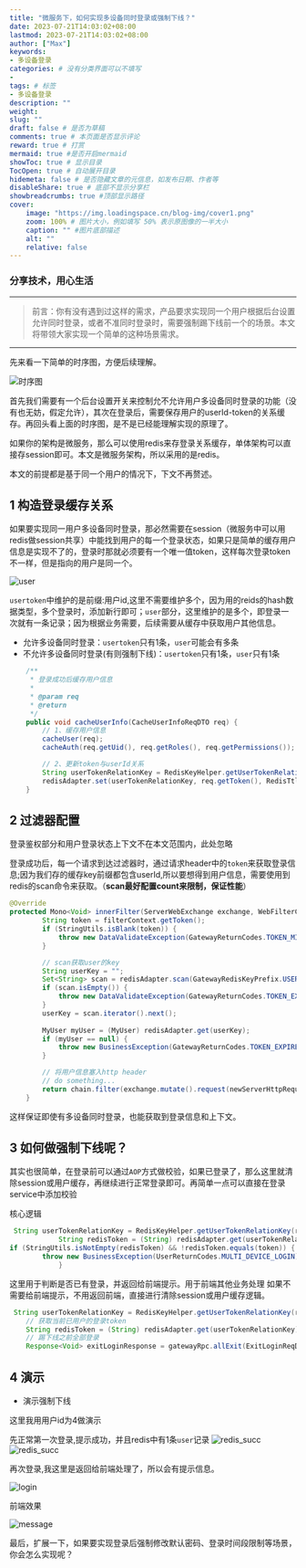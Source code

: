```yaml
---
title: "微服务下，如何实现多设备同时登录或强制下线？"
date: 2023-07-21T14:03:02+08:00
lastmod: 2023-07-21T14:03:02+08:00
author: ["Max"]
keywords: 
- 多设备登录
categories: # 没有分类界面可以不填写
- 
tags: # 标签
- 多设备登录
description: ""
weight:
slug: ""
draft: false # 是否为草稿
comments: true # 本页面是否显示评论
reward: true # 打赏
mermaid: true #是否开启mermaid
showToc: true # 显示目录
TocOpen: true # 自动展开目录
hidemeta: false # 是否隐藏文章的元信息，如发布日期、作者等
disableShare: true # 底部不显示分享栏
showbreadcrumbs: true #顶部显示路径
cover:
    image: "https://img.loadingspace.cn/blog-img/cover1.png" 
    zoom: 100% # 图片大小，例如填写 50% 表示原图像的一半大小
    caption: "" #图片底部描述
    alt: ""
    relative: false
---
```

### 分享技术，用心生活
---
>前言：你有没有遇到过这样的需求，产品要求实现同一个用户根据后台设置允许同时登录，或者不准同时登录时，需要强制踢下线前一个的场景。本文将带领大家实现一个简单的这种场景需求。
---

先来看一下简单的时序图，方便后续理解。

![时序图](https://img.loadingspace.cn/blog-img/sequence.png)

首先我们需要有一个后台设置开关来控制允不允许用户多设备同时登录的功能（没有也无妨，假定允许），其次在登录后，需要保存用户的userId-token的关系缓存。再回头看上面的时序图，是不是已经能理解实现的原理了。

如果你的架构是微服务，那么可以使用redis来存登录关系缓存，单体架构可以直接存session即可。本文是微服务架构，所以采用的是redis。

本文的前提都是基于同一个用户的情况下，下文不再赘述。

## 1 构造登录缓存关系

如果要实现同一用户多设备同时登录，那必然需要在session（微服务中可以用redis做session共享）中能找到用户的每一个登录状态，如果只是简单的缓存用户信息是实现不了的，登录时那就必须要有一个唯一值token，这样每次登录token不一样，但是指向的用户是同一个。

![user](https://img.loadingspace.cn/blog-img/user_redis.png)

`usertoken`中维护的是前缀:用户id,这里不需要维护多个，因为用的reids的hash数据类型，多个登录时，添加新行即可；`user`部分，这里维护的是多个，即登录一次就有一条记录；因为根据业务需要，后续需要从缓存中获取用户其他信息。

- 允许多设备同时登录：`usertoken`只有1条，`user`可能会有多条
- 不允许多设备同时登录(有则强制下线)：`usertoken`只有1条，`user`只有1条

```java
    /**
     * 登录成功后缓存用户信息
     *
     * @param req
     * @return
     */
    public void cacheUserInfo(CacheUserInfoReqDTO req) {
        // 1、缓存用户信息
        cacheUser(req);
        cacheAuth(req.getUid(), req.getRoles(), req.getPermissions());

        // 2、更新token与userId关系
        String userTokenRelationKey = RedisKeyHelper.getUserTokenRelationKey(req.getEntId() + SymbolConstant.COLON + req.getUid());
        redisAdapter.set(userTokenRelationKey, req.getToken(), RedisTtl.USER_LOGIN_SUCCESS);
    }
```

## 2 过滤器配置

登录鉴权部分和用户登录状态上下文不在本文范围内，此处忽略

登录成功后，每一个请求到达过滤器时，通过请求header中的`token`来获取登录信息;因为我们存的缓存key前缀都包含userId,所以要想得到用户信息，需要使用到redis的scan命令来获取。（**scan最好配置count来限制，保证性能**）

```java
@Override
protected Mono<Void> innerFilter(ServerWebExchange exchange, WebFilterChain chain) {
        String token = filterContext.getToken();
        if (StringUtils.isBlank(token)) {
            throw new DataValidateException(GatewayReturnCodes.TOKEN_MISSING);
        }

        // scan获取user的key
        String userKey = "";
        Set<String> scan = redisAdapter.scan(GatewayRedisKeyPrefix.USER_KEY.getKey() + "*" + token);
        if (scan.isEmpty()) {
            throw new DataValidateException(GatewayReturnCodes.TOKEN_EXPIRED_LOGIN_SUCCESS);
        }
        userKey = scan.iterator().next();
        
        MyUser myUser = (MyUser) redisAdapter.get(userKey);
        if (myUser == null) {
            throw new BusinessException(GatewayReturnCodes.TOKEN_EXPIRED_LOGIN_SUCCESS);
        }

        // 将用户信息塞入http header
        // do something...
        return chain.filter(exchange.mutate().request(newServerHttpRequest).build());
    }
```

这样保证即使有多设备同时登录，也能获取到登录信息和上下文。

## 3 如何做强制下线呢？

其实也很简单，在登录前可以通过`AOP`方式做校验，如果已登录了，那么这里就清除session或用户缓存，再继续进行正常登录即可。再简单一点可以直接在登录service中添加校验

核心逻辑

```java
 String userTokenRelationKey = RedisKeyHelper.getUserTokenRelationKey(req.getEntId() + SymbolConstant.COLON + userEntList.get(0).getUserId());
            String redisToken = (String) redisAdapter.get(userTokenRelationKey);
if (StringUtils.isNotEmpty(redisToken) && !redisToken.equals(token)) {
        throw new BusinessException(UserReturnCodes.MULTI_DEVICE_LOGIN);
            }
```
这里用于判断是否已有登录，并返回给前端提示。用于前端其他业务处理
如果不需要给前端提示，不用返回前端，直接进行清除session或用户缓存逻辑。

```java
 String userTokenRelationKey = RedisKeyHelper.getUserTokenRelationKey(req.getEntId() + SymbolConstant.COLON + userEntity.getId());
    // 获取当前已用户的登录token
    String redisToken = (String) redisAdapter.get(userTokenRelationKey);
    // 踢下线之前全部登录
    Response<Void> exitLoginResponse = gatewayRpc.allExit(ExitLoginReqDTO.builder().token(redisToken).userId(userEntity.getId()).build());
```

## 4 演示

- 演示强制下线

这里我用用户id为4做演示

先正常第一次登录,提示成功，并且redis中有1条`user`记录
![redis_succ](https://img.loadingspace.cn/blog-img/code2.png)
![redis_succ](https://img.loadingspace.cn/blog-img/redis_login.png)

再次登录,我这里是返回给前端处理了，所以会有提示信息。

![login](https://img.loadingspace.cn/blog-img/code2.png)

前端效果

![message](https://img.loadingspace.cn/blog-img/login_message.png)

最后，扩展一下，如果要实现登录后强制修改默认密码、登录时间段限制等场景，你会怎么实现呢？






